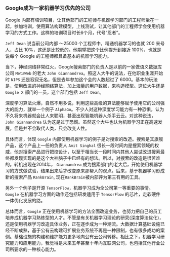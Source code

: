 ### Google成为一家机器学习优先的公司
Google 内部有培训项目，让其他部门的工程师与机器学习部门的工程师坐在一起，参加培训，使用算法构建模型，上线测试，让其他部门的工程师学会使用机器学习的方式工作。这样的培训项目时长6个月，代号“忍者”。

`Jeff Dean` 说当前公司内部 ～25000 个工程师中，精通机器学习的也就 200 来号人，占比 10%，这还是比较低的。他期望把这个比例提升到接近 100%，也就是说每个 Google 的工程师都具备基本的机器学习能力。

当下，神经网络非常红火，Google搜索部门的负责人是以前的一家做语义数据库公司 `MetaWeb` 的老大 `John Giannandrea`。照这人大牛的说法，在他职业生涯开始时 `NIPS` 还是寂寂无名，但是去年参加这个会的人数超过了 6000。基本的玩法是，使用改进的神经网络算法，加上海量的用户数据，来构造模型。这位大牛还是 `Google X` 部门的一员，这个部门包括 `Jeff Dean`。

深度学习算法火爆，自然不用多说，利用这些高级的算法能够赋予使用它的公司强大的能力，就举一个例子 `AlphaGo`。不少人对这种深度学习能力有一种恐惧，认为不久将来机器就会比人来聪明，甚至出现智能机器人杀手云云。对这种说法，`John Giannandrea` 认为这是过于恐慌。虽然这个大牛也认为机器学习正在高速发展，但是并不会取代人类，只会改变人性。

具体而言，体现 `Google` 内部使用机器学习的例子是对搜索的改造。搜索是其旗舰产品，这个产品上一任的负责人 `Amit Singhal` 很长一段时间内是搜索领域的权威，他对搜索产品进行把控设计，以至于相当长一段时间内其他人尝试改进搜索最终都发现实现的是这个大神脑子中已经有的想法。所以，对搜索的改造是很苦难的。转机出现在2014年， `Giannandrea` 成为搜索部门的老大后，开始使用机器学习的方式做试验，结果出来后才改变原来那帮人的观点。后来，基于机器学习形成新的搜索产品 `RankBrain`, 现在`RankBrain`被内部评为第三有用的工具。

另外一个例子是开源 `TensorFlow`，机器学习成为全公司第一等重要的事情。 `Google` 在机器学习方面的动作还包括研发适用于 `TensorFlow` 的芯片，走软硬件一体优化发展的路。

总体而言，`Google` 正在使用机器学习的方法全面改造业务，也努力把自己的员工培养成机器学习熟练型的人才。不管是有关机器学习理论的研究(深度算法优化)，还是使用机器学习改造具体业务，正在逐步成为一种潮流。大数据计算基础设施已经不断成熟，基于公有云构建可扩展业务系统不再是一种限制，也有很多成功的案例。基础设施的构建和维护能力更多地向公有云公司转移。相比之下，机器学习研究能力和应用能力，我觉得是未来五年甚至十年内互联网公司，也包括其他行业公司所要求的一种核心能力。
